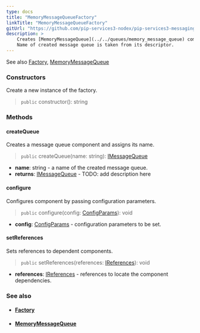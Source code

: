 ```yaml
---
type: docs
title: "MemoryMessageQueueFactory"
linkTitle: "MemoryMessageQueueFactory"
gitUrl: "https://github.com/pip-services3-nodex/pip-services3-messaging-nodex"
description: >
    Creates [MemoryMessageQueue](../../queues/memory_message_queue) components by their descriptors.
    Name of created message queue is taken from its descriptor. 
---
```

See also [Factory](../../../components/build/factory), [MemoryMessageQueue](../../queues/memory_message_queue)

### Constructors
Create a new instance of the factory.

> `public` constructor(): string

### Methods

#### createQueue
Creates a message queue component and assigns its name.

> `public` createQueue(name: string): [IMessageQueue](../../queues/imessage_queue)

- **name**: string - a name of the created message queue.
- **returns**: [IMessageQueue](../../queues/imessage_queue) - TODO: add description here

#### configure
Configures component by passing configuration parameters.

> `public` configure(config: [ConfigParams](../../../commons/config/config_params)): void

- **config**: [ConfigParams](../../../commons/config/config_params) - configuration parameters to be set.

#### setReferences
Sets references to dependent components.

> `public` setReferences(references: [IReferences](../../../commons/refer/ireferences)): void

- **references**: [IReferences](../../../commons/refer/ireferences) - references to locate the component dependencies.



### See also
- #### [Factory](../../../components/build/factory)
- #### [MemoryMessageQueue](../../queues/memory_message_queue)
